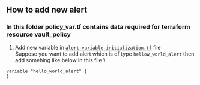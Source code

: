 ## How to add new alert
### In this folder policy_var.tf contains data required for terraform resource vault_policy
1. Add new variable in [```alert-variable-initialization.tf```](https://github.com/VibrentHealth/alerting-response/blob/d488dfa55d33fb4edc73cc06277e8bed2cfdae44/alerts/newrelicRules/modules/alerts/alert-variable-initialization.tf#L4-L5) file \
Suppose you want to add alert which is of type ```hellow_world_alert``` then add somehing like below in this file \
```
variable "hello_world_alert" {
}
```

